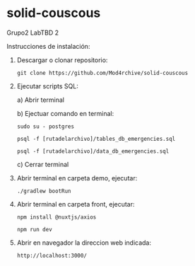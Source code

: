 # solid-couscous
Grupo2 LabTBD 2

Instrucciones de instalación:
1) Descargar o clonar repositorio:

       git clone https://github.com/Mod4rchive/solid-couscous

2) Ejecutar scripts SQL:

      a) Abrir terminal

      b) Ejectuar comando en terminal:

       sudo su - postgres

       psql -f [rutadelarchivo]/tables_db_emergencies.sql

       psql -f [rutadelarchivo]/data_db_emergencies.sql

      c) Cerrar terminal

3) Abrir terminal en carpeta demo, ejecutar:

       ./gradlew bootRun

4) Abrir terminal en carpeta front, ejecutar:

       npm install @nuxtjs/axios

       npm run dev

5) Abrir en navegador la direccion web indicada:

       http://localhost:3000/
